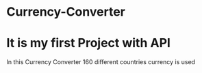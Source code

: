 # Currency-Converter
<h1>It is my first Project with API</h1>
<p>In this Currency Converter 160 different countries currency is used<p>
